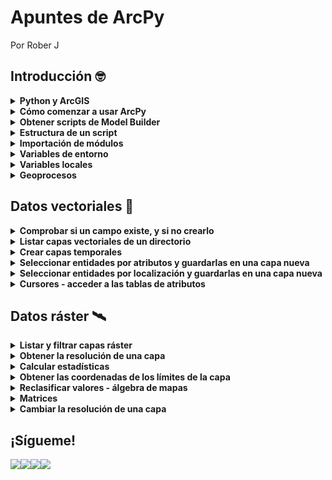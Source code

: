 # Apuntes de ArcPy 
<p>Por Rober J</p>


<h2><strong>Introducción 🤓</strong></h2>

<details>
  <summary><strong>Python y ArcGIS</strong></summary><br>

  Python es un lenguaje de programación que puede usarse junto a los Sistemas de Información Geográfica (SIG) para ampliar sus funcionalidades mediante la automatización de geoprocesos, gestión avanzada de los datos y creación de nuevas herramientas (entre otras cosas), convirtiéndose en uno de los lenguajes favoritos para hacer toda clase de virguerías con la información geoespacial y no por casualidad: su facilidad de uso (relativa) y flexibilidad lo hace muy atractivo para usarlo en múltiples plataformas por usuarios no muy familiarizados con la programación informática.

Cada SIG cuenta con su propia librería de Python que permite acceder a los geoprocesos de dicho SIG. En este caso, ArcPy es la librería que da acceso a las funciones de ArcGIS en un entorno Python, dándonos acceso a las cajas de herramientas de geoprocesamiento estándar y a la posibilidad de usar otros módulos (siempre que tengamos licencia para usarlos)

¿Qué es lo que cambia? Parece contraintuitivo sustituir un amigable cuadro de texto por un churro de texto, pero gracias a ello accedemos a una herramienta mucho más flexible, ya que dentro de un script (un pequeño código) podemos diseñar qué se ejecuta, cuándo se ejecuta y con qué parámetros, encadenando unos procesos con otros y obteniendo resultados a nuestra medida.
  
  
  ![arcpy_clip](https://user-images.githubusercontent.com/81579458/142191380-5a3f7ba3-8a54-49af-81f6-3be5ba406011.png)

  Por ejemplo, ese ‘output’ que hemos especificado en la función arcpy.Clip podemos meterlo a continuación en otra función distinta, o en varias, y esos resultados pasarlos por otro geoproceso y así sucesivamente.
  
</details> 

<details>
  <summary><strong>Cómo comenzar a usar ArcPy</strong></summary><br>

  <p>Puede hacerse de varias maneras, principalmente:</p>



<p>A través de la <strong>ventana de Python incorporada en ArcMap</strong>. Es una opción rápida para ejecutar pequeños scripts sin complicarnos demasiado, pero se queda corto puesto que su funcionalidad se reduce a la de escribir código o pegarlo desde otra fuente y ejecutarlo. </p>



<p>En este caso he ejecutado el Clip de la imagen anterior, recortando la red fluvial usando el polígono de un municipio cualquiera: </p>



<figure class="wp-block-image size-large"><img src="https://programapa.files.wordpress.com/2021/03/ventana_puthon_arcmap.png?w=1024" alt="" class="wp-image-5362" srcset="https://programapa.files.wordpress.com/2021/03/ventana_puthon_arcmap.png?w=1024 1024w, https://programapa.files.wordpress.com/2021/03/ventana_puthon_arcmap.png?w=150 150w, https://programapa.files.wordpress.com/2021/03/ventana_puthon_arcmap.png?w=300 300w, https://programapa.files.wordpress.com/2021/03/ventana_puthon_arcmap.png?w=768 768w, https://programapa.files.wordpress.com/2021/03/ventana_puthon_arcmap.png 1045w" sizes="(max-width: 1024px) 100vw, 1024px" /></figure>



<p>Haciendo uso de un <strong>entorno de desarrollo integrado (IDE)</strong>, es decir, un software diseñado para trabajar con código y que dispone de herramientas para hacernos la vida más fácil: predicción de texto, resalte de sintaxis, documentación instantánea, cambios múltiples&#8230;</p>



<p>Existen múltiples IDEs y es cosa de cada uno escoger el que le vaya bien. Personalmente he usado Microsoft Visual Studio Code y PyCharm, y me quedo con el segundo puesto que está diseñado específicamente para Python y me ha dado menos problemas a nivel general (todos tienen sus cosillas&#8230;)</p>



<figure class="wp-block-image size-large"><img src="https://programapa.files.wordpress.com/2021/03/image.png?w=1024" alt="" class="wp-image-5364" srcset="https://programapa.files.wordpress.com/2021/03/image.png?w=1024 1024w, https://programapa.files.wordpress.com/2021/03/image.png?w=150 150w, https://programapa.files.wordpress.com/2021/03/image.png?w=300 300w, https://programapa.files.wordpress.com/2021/03/image.png?w=768 768w, https://programapa.files.wordpress.com/2021/03/image.png 1366w" sizes="(max-width: 1024px) 100vw, 1024px" /><figcaption><em>Aspecto de PyCharm</em></figcaption></figure>



<p>En cualquier caso, deberás configurar el IDE para que tenga acceso a los módulos de ArcGIS <strong>vinculándolo con el intérprete que ArcGIS trae por defecto</strong>. <strong>El intérprete es el programa que traduce el código de Python para que el ordenador pueda ejecutarlo</strong>, y el módulo ArcPy solo funcionará si se utiliza el IDE junto a este intérprete.</p>



<p>Generalmente, ArcGIS instala Python en una carpeta llamada Python27 en la raíz del disco duro (generalmente suele ser C:\\ ) por lo que habrá que buscar en esa carpeta el archivo <strong>python.exe</strong> y seleccionarlo como intérprete.</p>


  
  
  
</details> 

<details>
  <summary><strong>Obtener scripts de Model Builder</strong></summary><br>

  <p>Una forma de comenzar montar un código de Python para ArcGIS es utilizar Model Builder para conceptualizar el trabajo que queremos hacer y extraer de él las funciones de geoproceso que necesitaremos. </p>



<p>En el artículo <em><a href="https://programapa.wordpress.com/2021/02/23/analisis-ubicacion-vertedero/">Análisis de ubicación de un vertedero con Model&nbsp;Builder</a> </em>comento brevemente las ventajas y limitaciones que presenta Model Builder y sus semejanzas con Python. Pues bien, podemos exportar los modelos a archivos Python (archivos con extensión .py) y abrirlos con una IDE para editarlos.</p>



<p>Siguiendo con el ejemplo del Clip, he construido el modelo en Model Builder y lo he exportado de la siguiente manera:</p>



<figure class="wp-block-image size-large"><img src="https://programapa.files.wordpress.com/2021/03/exportar_modelo.png?w=767" alt="" class="wp-image-5369" srcset="https://programapa.files.wordpress.com/2021/03/exportar_modelo.png 767w, https://programapa.files.wordpress.com/2021/03/exportar_modelo.png?w=150 150w, https://programapa.files.wordpress.com/2021/03/exportar_modelo.png?w=300 300w" sizes="(max-width: 767px) 100vw, 767px" /></figure>



<p>A continuación lo abro en un IDE y presenta el siguiente aspecto. Como comentaba, es muy interesante porque te da una <strong>estructura básica</strong> a partir de la cual continuar desarrollando el script, pero habrá que modificarlo para que funcione:</p>


<div class="wp-block-syntaxhighlighter-code "><pre class="brush: python; title: ; notranslate" title="">
# -*- coding: utf-8 -*-
# ---------------------------------------------------------------------------
# clip.py
# Created on: 2021-03-04 22:32:42.00000
#   (generated by ArcGIS/ModelBuilder)
# Description: 
# ---------------------------------------------------------------------------

# Import arcpy module
import arcpy


# Local variables:
Red_fluvial = "Red_fluvial"
seleccion = "seleccion"
output = "C:\\Users\\Roberto\\Documents\\ArcGIS\\Default.gdb\\output"

# Process: Clip
arcpy.Clip_analysis(Red_fluvial, seleccion, output, "")
</pre></div>


<div style="height:20px;" aria-hidden="true" class="wp-block-spacer"></div>


<p><a id="estructura"></a></p>
  
</details> 

<details>
  <summary><strong>Estructura de un script</strong></summary><br>

  <p>Del código anterior podemos diferenciar varias partes que funcionan a modo de esqueleto para un script:</p>



<ol><li>La <a rel="noreferrer noopener" href="https://programapa.wordpress.com/2021/01/23/fundamentos-de-python-1-variables-clases-funciones-y-metodos/#codificacion" target="_blank">codificación de caracteres</a> que va a usarse (utf-8)</li><li>Metadatos del archivo .py como su nombre o fecha de creación</li><li><strong>Importación del módulo arcpy</strong> (¡no olvidar!)</li><li><a rel="noreferrer noopener" href="https://programapa.wordpress.com/2021/01/23/fundamentos-de-python-1-variables-clases-funciones-y-metodos/#clases_y_variables" target="_blank">Variables</a> locales: conjunto de variables que definen los parámetros de los geoprocesos, como son las rutas de las capas de entrada (<em>Red_fluvial</em> y <em>seleccion</em>) y de salida (<em>output</em>) </li><li>Procesos: la parte del código que ejecutará las <a rel="noreferrer noopener" href="https://programapa.wordpress.com/2021/01/23/fundamentos-de-python-1-variables-clases-funciones-y-metodos/#metodos_y_funciones" target="_blank">funciones</a> de geoproceso haciendo uso de las variables que definimos en el punto anterior</li></ol>



<p>Sin embargo, esta estructura base <strong>no funcionará correctamente</strong> fuera del entorno de ArcMap porque no reconocerá las capas, por lo que tendremos que modificar las variables añadiendo una <a rel="noreferrer noopener" href="https://programapa.wordpress.com/2021/01/23/fundamentos-de-python-1-variables-clases-funciones-y-metodos/#rutas" target="_blank">ruta válida</a>. Además, aunque cambiemos la ruta, este script solo podrá ejecutarse 1 sola vez porque se generaría una capa con un nombre que ya existe, por lo que tendremos que asegurarnos de tener correctamente configurados algunos parámetros de <strong>variables de entorno</strong> como veremos a continuación.</p>



<div class="wp-block-image"><figure class="aligncenter size-large"><img src="https://programapa.files.wordpress.com/2021/03/estructura_arcpy.png?w=677" alt="" class="wp-image-5385" srcset="https://programapa.files.wordpress.com/2021/03/estructura_arcpy.png 677w, https://programapa.files.wordpress.com/2021/03/estructura_arcpy.png?w=150 150w, https://programapa.files.wordpress.com/2021/03/estructura_arcpy.png?w=300 300w" sizes="(max-width: 677px) 100vw, 677px" /></figure></div>


  
</details> 

  
<details>
  <summary><strong>Importación de módulos</strong></summary><br>
  
  <p>Antes de nada, tendremos que importar ArcPY junto al resto de módulos que vayamos a usar durante el script. Si, por ejemplo, vamos a querer que se cree automáticamente una nueva carpeta con el resultado, no se nos puede olvidar importar también el módulo os:</p>


<div class="wp-block-syntaxhighlighter-code "><pre class="brush: python; title: ; notranslate" title="">
import arcpy, os
</pre></div>


<p>Importar arcpy tal como mostramos arriba da acceso a las siguientes funcionalidades (<em>fuente: <a rel="noreferrer noopener" href="https://desktop.arcgis.com/es/arcmap/10.3/analyze/python/importing-arcpy.htm" target="_blank">Esri</a></em>):</p>



<ul><li><a href="https://desktop.arcgis.com/es/arcmap/10.3/tools/analysis-toolbox/an-overview-of-the-analysis-toolbox.htm">Caja de herramientas de Análisis</a> (Analysis Tools)</li><li><a href="https://desktop.arcgis.com/es/arcmap/10.3/tools/cartography-toolbox/an-overview-of-the-cartography-toolbox.htm">Caja de herramientas Cartografía</a> (Cartography tools)</li><li><a href="https://desktop.arcgis.com/es/arcmap/10.3/tools/conversion-toolbox/an-overview-of-the-conversion-toolbox.htm">Caja de herramientas Conversión</a> (Conversion tools)</li><li><a href="https://desktop.arcgis.com/es/arcmap/10.3/tools/data-management-toolbox/an-overview-of-the-data-management-toolbox.htm">Caja de herramientas Administración de datos</a> (Data Management Tools)</li><li><a href="https://desktop.arcgis.com/es/arcmap/10.3/tools/editing-toolbox/an-overview-of-the-editing-toolbox.htm">Caja de herramientas Edición</a> (Editing Tools)</li><li><a href="https://desktop.arcgis.com/es/arcmap/10.3/tools/geocoding-toolbox/an-overview-of-the-geocoding-toolbox.htm">Caja de herramientas Geocodificación</a> (Geocoding Tools)</li><li><a href="https://desktop.arcgis.com/es/arcmap/10.3/tools/linear-ref-toolbox/an-overview-of-the-linear-referencing-toolbox.htm">Caja de herramientas Referencia lineal</a> (Linear Referencing Tools)</li><li><a href="https://desktop.arcgis.com/es/arcmap/10.3/tools/multidimension-toolbox/an-overview-of-the-multidimension-toolbox.htm">Caja de herramientas de Multidimensión</a> (Multidimension Tools)</li><li><a href="https://desktop.arcgis.com/es/arcmap/10.3/tools/spatial-statistics-toolbox/an-overview-of-the-spatial-statistics-toolbox.htm">Caja de herramientas Estadística espacial</a> (Spatial Statistics Analyst)</li></ul>



<p>Sin embargo, existen <strong>otros módulos</strong> que deben importarse a parte para acceder a más funciones de ArcGIS:</p>



<ul><li><a rel="noreferrer noopener" href="https://desktop.arcgis.com/es/arcmap/10.3/analyze/arcpy-data-access/what-is-the-data-access-module-.htm" target="_blank">arcpy.da</a> &#8211; módulo de acceso de datos</li><li><a rel="noreferrer noopener" href="https://desktop.arcgis.com/es/arcmap/10.3/analyze/arcpy-mapping/introduction-to-arcpy-mapping.htm" target="_blank">arcpy.mapping</a> &#8211; módulo de representación cartográfica</li><li><a rel="noreferrer noopener" href="https://desktop.arcgis.com/es/arcmap/10.3/analyze/arcpy-spatial-analyst/what-is-the-spatial-analyst-module.htm" target="_blank">arcpy.sa</a> &#8211; módulo del Spatial Analyst</li><li><a rel="noreferrer noopener" href="https://desktop.arcgis.com/es/arcmap/10.3/analyze/arcpy-network-analyst/what-is-network-analyst-module.htm" target="_blank">arcpy.na</a> &#8211; módulo del Network Analyst </li><li><a rel="noreferrer noopener" href="https://desktop.arcgis.com/es/arcmap/latest/extensions/geostatistical-analyst/what-is-arcgis-geostatistical-analyst-.htm" target="_blank">arcpy.ga</a> &#8211; módulo del Geostatistical Analyst</li></ul>


<p>Para llevar a cabo las operaciones con geodatos vectoriales que presento a continuación se deben importar los siguientes módulos y definir las siguientes variables de entorno:</p>

<!-- /wp:paragraph -->

<!-- wp:syntaxhighlighter/code {"language":"python"} -->

<pre class="wp-block-syntaxhighlighter-code"># Modulos

import arcpy

from arcpy import env

# Entorno

ruta = 'C:\\...'

env.workspace = ruta

env.overwriteOutput = True</pre>

<p>Para llevar a cabo las operaciones con datos ráster que presento a continuación se deben importar los siguientes módulos y definir las siguientes variables de entorno:</p>

<!-- /wp:paragraph -->

<!-- wp:syntaxhighlighter/code {"language":"python"} -->

<pre class="wp-block-syntaxhighlighter-code"># Modulos

import arcpy

from arcpy import env

from arcpy.sa import *

# Entorno

ruta = 'C:\\...'

env.workspace = ruta

env.overwriteOutput = True

arcpy.CheckOutExtension("Spatial")</pre>
  
  
</details>

<details>
  <summary><strong>Variables de entorno</strong></summary><br>

  <p>Las variables de entorno o <em>environments</em> son unos parámetros o funciones que conviene definir al comienzo del script (justo tras la importación de módulos) para que los geoprocesos funcionen de una u otra manera. Son, por así decirlo, &#8216;las reglas&#8217; que regirán el script.</p>



<p>Estas variables se encuentran dentro de la clase <em>env</em> de ArcPy. Son bastante numerosas y <a rel="noreferrer noopener" href="https://desktop.arcgis.com/es/arcmap/10.3/analyze/arcpy-classes/env.htm" target="_blank">podéis encontrarlas todas aquí</a>, pero los más básicos serían:</p>



<ul><li><strong>Directorio de trabajo</strong> &#8211; la carpeta en la que se localizan los geodatos. Definirlo es útil porque nos permitirá ahorrarnos el tener que escribir rutas completas en el futuro, es decir, podremos llamar a las capas solo por su nombre y su extensión, ya sean inputs u outputs. </li><li><strong>Sobreescritura de archivos</strong> &#8211; al definirla como <em>True</em> se borrarán de forma automática las capas antiguas que tengan el mismo nombre que una capa nueva que se acabe de generar. En nuestro ejemplo del Clip, al tener este parámetro activado el segundo Clip borraría el primero ya que el output en este caso tiene siempre el mismo nombre.</li><li><strong>Sistema de proyección</strong> &#8211; establecer el SRC de nuestro marco de datos. Al igual que en ArcMap, se proyectarán las capas &#8216;al vuelo&#8217; usando el SRC de la primera capa leída por nuestro script.</li><li><strong>Activación de extensiones</strong> &#8211; muchos geoprocesos como los del módulo Spatial Analyst se encuentran bajo licencia, por lo que deben activarse del mismo modo que hacemos en ArcMap &#8211; Customize &#8211; Extensions&#8230;</li></ul>


<div class="wp-block-syntaxhighlighter-code "><pre class="brush: python; title: ; notranslate" title="">
# Definir el directorio de trabajo
arcpy.env.workspace = 'ruta'

# Activar la sobreescritura de archivos
arcpy.env.overwriteOutput = True

# Establecer el SRC al ETRS89 UTM Zona 30 Norte
arcpy.env.cartographicCoordinateSystem = "Coordinate Systems\Projected Coordinate Systems\UTM\Europe\ETRS 1989 UTM Zone 30N.prj"

# Activar la extensión Spatial Analyst
arcpy.CheckOutExtension('spatial') 

</pre></div>


<p>Entre otros entornos están el de establecer un SRC para las capas de salida, la resolución de las nuevas capas ráster, crear pirámides o el añadir las nuevas capas a la visualización.</p>


  
</details> 

<details>
  <summary><strong>Variables locales</strong></summary><br>

  <p>Como dijimos antes, son el conjunto de <a rel="noreferrer noopener" href="https://programapa.wordpress.com/2021/01/23/fundamentos-de-python-1-variables-clases-funciones-y-metodos/#clases_y_variables" target="_blank">variables</a> que usarán los geoprocesos para llevarse a cabo.  Suelen ser variables locales:</p>



<ul><li>Las rutas de las capas de entrada</li><li>Las rutas de las capas de salida</li><li>Filtros de archivos</li><li>Cálculos de valores </li><li>Expresiones <a href="https://programapa.wordpress.com/2021/02/01/fundamentos-de-sql-y-postgre/" target="_blank" rel="noreferrer noopener">SQL</a> para hacer selecciones</li><li>&#8230;</li></ul>



<p>Hay tantas variables variables locales como distintos geoprocesos que vayamos a utilizar y parámetros de éstos tengamos que introducir. Para la definición de estas variables, es habitual usar <a rel="noreferrer noopener" href="https://programapa.wordpress.com/2021/01/23/fundamentos-de-python-1-variables-clases-funciones-y-metodos/#inputs" target="_blank">inputs</a> para que sea el usuario el que las defina sobre la marcha. </p>


  
</details> 

<details>
  <summary><strong>Geoprocesos</strong></summary><br>

  <p>Es al final del script cuando deberíamos colocar los geoprocesos, puesto que éstos harán uso de las variables que hemos definido previamente.</p>



<p>La sintaxis de todos estos procesos se encuentran en la documentación oficial de Esri a la que podéis acceder a través de los enlaces del apartado Importación de módulos.</p>



<p>Algunas de las funciones de geoproceso más básicas de ArcPy son:</p>


<div class="wp-block-syntaxhighlighter-code "><pre class="brush: python; title: ; notranslate" title="">
## Crear una capa temporal a partir de una capa existente
arcpy.MakeFeatureLayer_management('capa_entrada', 'lyr')

## Seleccionar entidades según sus atributos
arcpy.SelectLayerByAttribute_management('lyr', 'TIPO_SELECCION', 'expresión SQL')

## Copiar entidades a una nueva capa
arcpy.CopyFeatures_management('lyr', 'nueva_capa')

## CLIP
arcpy.Clip_analysis('capa_entrada', 'capa_clip', 'capa_salida', ' ')

## BUFFER 
arcpy.Buffer_analysis('capa_entrada', 'capa_salida', 'distancia', 'FULL', 'ROUND', 'NONE', ' ', 'PLANAR')

## CALCULATE STATISTICS (raster)
arcpy.CalculateStatistics_management('capa_entrada')

## RESAMPLE (modificar resolución)
arcpy.Resample_management('capa_entrada', 'capa_salida', 'nueva_resolución', 'MÉTODO')


</pre></div>

  
</details> 


<h2><strong>Datos vectoriales 📐</strong></h2>

<details>
  <summary><strong>Comprobar si un campo existe, y si no crearlo</strong></summary><br>
    
  <p>Para ello hay que usar la <strong>función<em> arcpy.ListFields()</em> para obtener una lista con objetos de tipo campo </strong>correspondientes a los campos de la tabla de atributos de una capa y comprobar su existencia. Si no existe, usar la función <em>arcpy.AddField_management()</em> para agregar el campo</p>

<!-- /wp:paragraph -->

<!-- wp:syntaxhighlighter/code {"language":"python"} -->

<pre class="wp-block-syntaxhighlighter-code">nuevo_campo = 'nombre_campo' 

capa = 'nombre_capa.shp'

listaCampos = arcpy.ListFields(capa)

existencia = 0

for campo in listaCampos:

    if campo.name == nuevo_campo:

        existencia = 1

if existencia == 1:

    print('El campo ' + nuevo_campo + ' ya existe')

else:

    arcpy.AddField_management(capa,nuevo_campo,tipo...)

    print('El campo ' + nuevo_campo + ' ha sido creado')   </pre>
    
</details>

<details>
  <summary><strong>Listar capas vectoriales de un directorio</strong></summary><br>
    

<p>La función ListFeatureClasses crea listas con los nombres de las capas junto a su extensión que se encuentran en el directorio de trabajo definido en las variables de entorno. Además, permite filtrarlas por nombre y tipo:</p>

<!-- /wp:paragraph -->

<!-- wp:syntaxhighlighter/code {"language":"python"} -->

<pre class="wp-block-syntaxhighlighter-code"># Listar todas las capas vectoriales

arcpy.ListFeatureClasses()

# Listar solo las capas de puntos

arcpy.ListFeatureClasses(,'Point')

# Listar solo las capas de líneas

arcpy.ListFeatureClasses(,'Line')

# Listar solo las capas de polígonos

arcpy.ListFeatureClasses(,'Polygon')

# Listar solo las capas cuyo nombre empiece por 'Col'

arcpy.ListFeatureClasses('Col*')

# Listar solo las capas cuyo nombre termine por por 'egios'

arcpy.ListFeatureClasses('*egios')

# Listar solo las capas cuyo nombre coincida con 'Colegios'

arcpy.ListFeatureClasses('Colegios')

# Listar solo las capas cuyo nombre coincida con 'Colegios' y sean de tipo poligonal

arcpy.ListFeatureClasses('Colegios', 'Polygon')</pre>

    
</details>

<details>
  <summary><strong>Crear capas temporales</strong></summary><br>
    
    
<p>Las capas temporales o capas layer que solo existen mientras se ejecuta el script y nos permiten hacer selecciones y otras operaciones sin modificar la capa original. El primer argumento es para la capa que vamos a 'duplicar' y el segundo para darle el nombre con el que se identificará durante el script:</p>


<pre class="wp-block-syntaxhighlighter-code">arcpy.MakeFeatureLayer_management("capa_entrada.shp", "capa_lyr") </pre>

<p>No es necesario indicar la extensión de la capa temporal. </p>

    
</details>

<details>
  <summary><strong>Seleccionar entidades por atributos y guardarlas en una capa nueva</strong></summary><br>
    
  <p>El siguiente código crea una nueva selección con los árboles que miden más de 15 metros y los guarda en un archivo nuevo.</p>

<!-- /wp:paragraph -->

<!-- wp:syntaxhighlighter/code {"language":"python"} -->

<pre class="wp-block-syntaxhighlighter-code">arcpy.MakeFeatureLayer_management("arboles.shp", "arboles_lyr") 

arcpy.SelectLayerByAttribute_management('arboles_lyr', "NEW_SELECTION", '"ALTURA" > 15')

arcpy.CopyFeatures_management('arboles_lyr', 'arboles_15m.shp'')</pre>

<!-- /wp:syntaxhighlighter/code -->

<!-- wp:paragraph -->

<p>En la documentación de Esri tenéis más detalles sobre la función <em><a rel="noreferrer noopener" href="https://pro.arcgis.com/es/pro-app/latest/tool-reference/data-management/select-layer-by-attribute.htm" target="_blank">SelectLayerByAttribute</a></em>  </p>

    
</details>

<details>
  <summary><strong>Seleccionar entidades por localización y guardarlas en una capa nueva</strong></summary><br>
    
  <p>También se pueden hacer selecciones espaciales basadas en las distintas <a href="https://programapa.wordpress.com/2020/11/13/relaciones-espaciales/">relaciones espaciales</a> entre entidades geográficas. En el siguiente ejemplo se seleccionan aquellos árboles que se encuentren <strong>dentro</strong> de una determinada parcela guardada como capa individual:</p>

<!-- /wp:paragraph -->

<!-- wp:syntaxhighlighter/code {"language":"python"} -->

<pre class="wp-block-syntaxhighlighter-code">arcpy.MakeFeatureLayer_management('arboles.shp', 'arboles_lyr') 

SelectLayerByLocation('arboles_lyr', 'WITHIN', 'parcela.shp', 'NEW_SELECTION')

arcpy.CopyFeatures_management('arboles_lyr', 'arboles_parcela.shp'')</pre>

<!-- /wp:syntaxhighlighter/code -->

<!-- wp:paragraph -->

<p> En la documentación de Esri tenéis más detalles sobre la función <em><a rel="noreferrer noopener" href="https://desktop.arcgis.com/es/arcmap/latest/tools/data-management-toolbox/select-layer-by-location.htm" target="_blank">SelectLayerByLocation</a></em> </p>
    
    
</details>

<details>
  <summary><strong>Cursores - acceder a las tablas de atributos</strong></summary><br>
    
  <p>Los cursores crean listas con objetos de tipo fila. Cada uno de estos objetos nos permite acceder a los valores de los distintos campos que contiene una fila.</p>

<!-- /wp:paragraph -->

<!-- wp:paragraph -->

<p>Son necesarios para acceder a los registros de las tablas de atributos de nuestras capas. Hay 3 tipos:</p>

<!-- /wp:paragraph -->

<!-- wp:list -->

<ul><li><em><strong>arcpy.SearchCursor()</strong></em> es el cursor de búsqueda, válido para hacer consultas sin modificar valores</li><li><em><strong>arcpy.UpdateCursor()</strong></em> es el cursor de actualización necesario para hacer cambios en los registros existentes</li><li><em><strong>arcpy.InsertCursor()</strong></em> es el cursor para insertar nuevos registros en una tabla de atributos</li></ul>

<!-- /wp:list -->

<!-- wp:paragraph -->

<p>A continuación tenéis ejemplos del uso de los cursores:</p>
 
<h4><strong>Imprimir todos los valores de un campo</strong></h4>

<!-- /wp:heading -->

<!-- wp:paragraph -->

<p>Para hacer esto hay que aplicar el <strong>cursor de búsqueda</strong> <em>arcpy.SearchCursor()</em> a la capa de la queramos leer la información y guardarlo como objeto. Después habrá que llamar a este objeto para que se imprima el campo indicado dentro de un bucle:</p>

<!-- /wp:paragraph -->

<!-- wp:syntaxhighlighter/code {"language":"python"} -->

<pre class="wp-block-syntaxhighlighter-code">cursor = arcpy.SearchCursor('nombre_capa.shp')

for fila in cursor:

    print(fila.nombre_campo)</pre>

<!-- /wp:syntaxhighlighter/code -->

<!-- wp:spacer {"height":20} -->

<div style="height:20px" aria-hidden="true" class="wp-block-spacer"></div>

<!-- /wp:spacer -->

<p><a id="modificar_valores"></a></p>

<!-- wp:heading {"level":4} -->

<h4 id="modificar-todos-los-valores-de-un-campo"><strong>Modificar todos los valores de un campo</strong></h4>

<!-- /wp:heading -->

<!-- wp:paragraph -->

<p>Para ello hay que guardar como objeto el <strong>cursor de actualización</strong> <em>arcpy.UpdateCursor()</em> aplicado a la capa que queremos modificar. Después deberemos pasarle a este objeto un bucle for o while.</p>

<!-- /wp:paragraph -->

<!-- wp:paragraph -->

<p>En este caso se usa un <strong>bucle <em>for</em></strong> para <strong>cambiar todos los valores</strong> de un campo por el número 3:</p>

<!-- /wp:paragraph -->

<!-- wp:syntaxhighlighter/code {"language":"python"} -->

<pre class="wp-block-syntaxhighlighter-code">cursor = arcpy.UpdateCursor('nombre_capa.shp')

for fila in cursor:

    fila.campo = 3

    cursor.updateRow(fila)</pre>

<!-- /wp:syntaxhighlighter/code -->

<!-- wp:paragraph -->

<p>También se podría usar en su lugar un <strong>bucle while</strong>. Para que este bucle itere sobre cada fila hay que indicarle que vaya moviéndose a la siguiente posición del cursor a cada paso que da con el <strong>método .next</strong>. Cuando llega al final no devuelve ningún valor y el bucle se cierra:</p>

<!-- /wp:paragraph -->

<!-- wp:syntaxhighlighter/code {"language":"python"} -->

<pre class="wp-block-syntaxhighlighter-code">cursor = arcpy.UpdateCursor('nombre_capa.shp')

fila = cursor.next()

while fila:

    fila.campo = 3

    cursor.updateRow(fila)

    fila = cursor.next()</pre>

<!-- /wp:syntaxhighlighter/code -->

<!-- wp:paragraph -->

<p>Al acabar de hacer cambios se deberían <strong>eliminar los objetos</strong> creados para <strong>evitar errores</strong> en el almacenamiento de los nuevos valores:</p>

<!-- /wp:paragraph -->

<!-- wp:syntaxhighlighter/code {"language":"python"} -->

<pre class="wp-block-syntaxhighlighter-code">del cursor

del fila</pre>

<p><a id="reclasificar_atributos"></a></p>

<!-- wp:heading {"level":4} -->

<h4><strong>Reclasificar atributos</strong></h4>

<!-- /wp:heading -->

<!-- wp:paragraph -->

<p>Se puede, por ejemplo, cambiar solo algunos valores, como por ejemplo los que sean mayores que 7 para que pasen a ser 0:</p>

<!-- /wp:paragraph -->

<!-- wp:syntaxhighlighter/code {"language":"python"} -->

<pre class="wp-block-syntaxhighlighter-code">cursor = arcpy.UpdateCursor('nombre_capa.shp')

for fila in cursor:

    if fila.prueba > 7:

        fila.prueba = 0

        cursor.updateRow(fila)

    else:

        continue

del cursor</pre>


<p>Además de modificar quirúrgicamente los valores que nos interesan de un campo concreto, podemos usar este procedimiento para <strong>reclasificar todos los valores</strong> de un campo, algo muy útil cuando queremos transformar variables continuas en discretas:</p>


<pre class="wp-block-syntaxhighlighter-code">cursor = arcpy.UpdateCursor('estaciones_meteo.shp')

for fila in cursor:

    if fila.temperatura &lt; 10:

        fila.descripcion = 'frío'

        cursor.updateRow(fila)

    elif fila.temperatura >= 10 AND fila.temperatura &lt; 25:

        fila.descripcion = 'templado'

        cursor.updateRow(fila)

    else: 

        fila.descripcion = 'cálido'

        cursor.updaterow(fila)

del cursor</pre>
    
</details>




<h2><strong>Datos ráster 🛰</strong></h2>

<details>
  <summary><strong>Listar y filtrar capas ráster</strong></summary><br>
    
  <p> La función ListRasters crea listas con los nombres de las capas junto a su extensión que se encuentran en el directorio de trabajo definido en las variables de entorno. Además, permite filtrarlas por nombre y tipo: </p>

<!-- /wp:paragraph -->

<!-- wp:syntaxhighlighter/code {"language":"python"} -->

<pre class="wp-block-syntaxhighlighter-code"># Listar todos los rasters

arcpy.ListRasters()

# Listar solo los rasters de tipo TIFF

arcpy.ListRasters(,'tif')

# Listar solo los rasters GRID

arcpy.ListRasters(,'grid')

# Listar solo los rasters IMG

arcpy.ListRasters(,'img')

# Listar solo los rasters cuyo nombre empiece por 'Temp'

arcpy.ListRasters('Temp*')

# Listar solo las capas cuyo nombre termine por por 'maximas'

arcpy.ListRasters('*maximas')

# Listar solo las capas cuyo nombre coincida con 'Temperaturas maximas'

arcpy.ListRasters('Temperaturas maximas')

# Listar solo las capas cuyo nombre empiece por 'Temp' y sean de tipo TIFF

arcpy.ListRasters('Temp*', 'TIFF')</pre>
    
</details>


<details>
  <summary><strong>Obtener la resolución de una capa</strong></summary><br>
    
<p>Las unidades del valor devuelto variarán en función de la proyección de la capa (grados, metros...)</p>

<!-- /wp:paragraph -->

<!-- wp:syntaxhighlighter/code {"language":"python"} -->

<pre class="wp-block-syntaxhighlighter-code">capa_raster = Raster('MDT.tif')

resolucion = capa_raster.meanCellWidth</pre>
    
    
</details>

<details>
  <summary><strong>Calcular estadísticas</strong></summary><br>
   
  <p>Este geoproceso habilita a las capas ráster para aplicar posteriormente algunas herramientas de ArcPy y evitar el error 001100: <em>Failed because no statistics is available</em> </p>

<pre class="wp-block-syntaxhighlighter-code">arcpy.CalculateStatistics_management(capa_raster)</pre>
    
    
</details>

<details>
  <summary><strong>Obtener las coordenadas de los límites de la capa</strong></summary><br>
   
  <p>Con la función <strong>Point</strong> se puede obtener un <a rel="noreferrer noopener" href="https://desktop.arcgis.com/es/arcmap/10.3/analyze/arcpy-classes/point.htm" target="_blank">objeto de tipo punto</a> con los valores devueltos por los <strong>métodos .extent</strong>:</p>


<pre class="wp-block-syntaxhighlighter-code">capa_raster = Raster('MDT.tif')

limites = 'XMIN = {0}, XMAX = {1}, YMIN = {2}, YMAX = {3}'.format(capa.extent.XMin,capa.extent.XMax,capa.extent.YMin,capa.extent.YMax)

print(limites)</pre>
  
<p>Este código devolverá algo así: </p>

<p class="has-text-align-center has-cyan-bluish-gray-background-color has-background has-small-font-size">XMIN = 569301.0, XMAX = 810701.0, YMIN = 4413136.0, YMAX = 4755136.0</p>
    
</details>


<details>
  <summary><strong>Reclasificar valores - álgebra de mapas</strong></summary><br>
    
  <p>Para <strong>realizar operaciones sobre los pixeles</strong> de un ráster se debe usar la <strong>función Raster()</strong> sobre la imagen que se quiere reclasificar y a continuación utilizar los<strong> operadores</strong> de Python para modificar los valores. </p>

<!-- /wp:paragraph -->

<!-- wp:paragraph -->

<p>Hay que recordar que las reclasificaciones <strong>se guardan</strong> como variables que deben ser almacenadas en archivos nuevos usando el <strong>método .save()</strong></p>

<!-- /wp:paragraph -->

<!-- wp:paragraph -->

<p>En el siguiente ejemplo se <strong>reclasifica</strong> un mapa de radiación solar generando una nueva imagen en la que los valores superiores a los 5 kWh/m2 pasen a tener valor 1 y el resto 0:</p>

<!-- /wp:paragraph -->

<!-- wp:syntaxhighlighter/code {"language":"python"} -->

<pre class="wp-block-syntaxhighlighter-code">reclasificacion = Raster('radiacion.tif') > 5

reclasificacion.save('radiacion_reclas.tif')</pre>

<!-- /wp:syntaxhighlighter/code -->

<!-- wp:paragraph -->

<p>También se pueden <strong>reconvertir las unidades</strong>, convirtiendo los kWh en megajulios multiplicando los valores por 3.6:</p>

<!-- /wp:paragraph -->

<!-- wp:syntaxhighlighter/code {"language":"python"} -->

<pre class="wp-block-syntaxhighlighter-code">conversion = Raster('radiacion.tif') * 3.6

conversion.save('radiacion_mjulios.tif')</pre>

<!-- /wp:syntaxhighlighter/code -->

<!-- wp:paragraph -->

<p>Además, se pueden <strong>usar varios operadores</strong> combinando consultas separadas por paréntesis. En el siguiente ejemplo se van a reclasificar los valores de un mapa de orientaciones para que los valores entre el noreste y el sureste (entre 45º y 135º) cambien a valor 1 y el resto sean 0:</p>

<!-- /wp:paragraph -->

<!-- wp:syntaxhighlighter/code {"language":"python"} -->

<pre class="wp-block-syntaxhighlighter-code">orientacion_este = (Raster('aspect.tif') > 45) &amp; (Raster('aspect.tif') &lt; 135)

orientacion_este.save('aspect_este.tif')</pre>

<!-- /wp:syntaxhighlighter/code -->

<!-- wp:paragraph -->

<p>Incluso se pueden <strong>combinar los datos de varias capas ráster</strong> para combinar variables distintas. Con este código pasarían a valer 1 los píxeles de un MDT que se encuentran entre los 300 y los 500 metros de altitud y que además se encuentren en una pendiente superior a los 5º tomada de otra capa ráster:</p>

<!-- /wp:paragraph -->

<!-- wp:syntaxhighlighter/code {"language":"python"} -->

<pre class="wp-block-syntaxhighlighter-code">altitud_pendientes = (Raster('MDT.tif') > 300) &amp; (Raster('MDT.tif') &lt; 500 &amp; (Raster('slope.tif') > 5)

altitud_pendientes.save('reclasificacion.tif')</pre>

<!-- /wp:syntaxhighlighter/code -->

<!-- wp:paragraph {"backgroundColor":"light-green-cyan"} -->

<p class="has-light-green-cyan-background-color has-background">🗺 Nota: si se usan capas distintas éstas deben encontrarse en el mismo SRC, o si no los píxeles no coincidirán</p>  
    
</details>


<details>
  <summary><strong>Matrices</strong></summary><br>
    
  <p>Operar con matrices reduce el tiempo de procesado de las operaciones sobre capas ráster. Consiste en convertir la información del ráster, que es en sí una matriz de valores, en una matriz o 'tabla' con la que poder operar usando el <a rel="noreferrer noopener" href="https://numpy.org/doc/stable/user/index.html" target="_blank">módulo <strong>NumPy</strong></a> de Python (activado por defecto).</p>

<!-- /wp:paragraph -->

<!-- wp:image {"align":"center","id":5498,"sizeSlug":"large","linkDestination":"none"} -->

<div class="wp-block-image"><figure class="aligncenter size-large"><img src="https://programapa.files.wordpress.com/2021/03/image-1.png?w=273" alt="" class="wp-image-5498"/><figcaption><em><a href="https://docs.qgis.org/2.14/es/docs/gentle_gis_introduction/raster_data.html" target="_blank" rel="noreferrer noopener"></a></em></figcaption></figure></div>

Fuente: docs.qgis

<p>Para convertir una capa ráster en una matriz de <strong>NumPy</strong>, ArcPy posee la función <em>arcpy.RasterToNumPyArray()</em>. En el siguiente ejemplo se lleva a cabo dicha conversión especificando que los valores nulos del ráster tengan valor 0:</p>

<!-- /wp:paragraph -->

<!-- wp:syntaxhighlighter/code {"language":"python"} -->

<pre class="wp-block-syntaxhighlighter-code">capa_raster = raster('MDT.tif')

raster_matriz = arcpy.RasterToNumPyArray(capa_raster,nodata_to_value=0)</pre>

<!-- /wp:syntaxhighlighter/code -->

<!-- wp:paragraph -->

<p>Una vez hecho esto, podremos usar el objeto o variable raster_matriz que hemos creado para <strong>aplicarle los métodos</strong> propios del módulo <strong>NumPy</strong>. Tenéis a continuación ejemplos de operaciones usando algunos de estos métodos:</p>

<!-- /wp:paragraph -->

<!-- wp:syntaxhighlighter/code {"language":"python"} -->

<pre class="wp-block-syntaxhighlighter-code"># Sumar todos los valores de lo píxeles

raster_matriz.sum()

# Extraer el valor mínimo

raster_matriz.min()

# Extraer el valor máximo

raster_matriz.max()</pre>
    
</details>

<details>
  <summary><strong>Cambiar la resolución de una capa</strong></summary><br>
    
  <p>El siguiente código comprueba si el tamaño del píxel de una capa ráster supera un umbral que hayamos establecido. En tal caso, se creará una nueva imagen con la resolución establecida en dicho umbral:</p>

<!-- /wp:paragraph -->

<!-- wp:syntaxhighlighter/code {"language":"python"} -->

<pre class="wp-block-syntaxhighlighter-code">capa_raster = Raster('nombre_archivo.extensión')

umbral = X

resolucion = capa_raster.meanCellWidth

print('La resolución del ráster es ' + str(resolucion))

if resolucion > umbral:

      print('La resolución es demasiado baja. Aumentando la resolución a' + str(umbral) + ' metros' )

      arcpy.Resample_management(capa_raster,  'nombre_salida_' + str(umbral) + '.extensión', umbral, 'NEAREST')

      nuevo_raster = Raster('nombre_salida_' + str(umbral) + '.extensión')

else:

      print('Resolución óptima')</pre>

<!-- /wp:syntaxhighlighter/code -->

<!-- wp:paragraph -->

<p>En la documentación de Esri tenéis más detalles sobre la función <em><a href="https://pro.arcgis.com/es/pro-app/latest/tool-reference/data-management/resample.htm" target="_blank" rel="noreferrer noopener">Resample_management</a></em></p>

<!-- /wp:paragraph -->

    
</details>


## ¡Sígueme!
[![](https://img.shields.io/badge/@progra_mapa-white?style=for-the-badge&labelColor=blue&logo=Twitter&logoColor=white)](https://twitter.com/progra_mapa)[![](https://img.shields.io/badge/PrograMapa-grey?style=for-the-badge&logo=wordpress)](https://programapa.wordpress.com)[![](https://img.shields.io/badge/Roberto-blue?style=for-the-badge&logo=linkedin)](https://linkedin.com/in/robertojl)[![](https://img.shields.io/badge/@progra_mapa-white?style=for-the-badge&logo=instagram)](https://instagram.com/progra_mapa)
